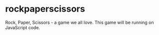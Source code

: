 # rockpaperscissors
Rock, Paper, Scissors - a game we all love. This game will be running on JavaScript code.

